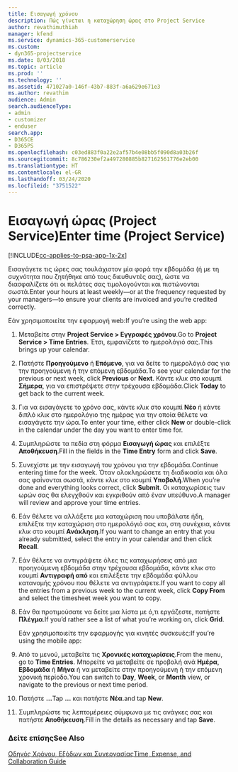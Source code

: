 ```yaml
---
title: Εισαγωγή χρόνου
description: Πώς γίνεται η καταχώρηση ώρας στο Project Service
author: revathimuthiah
manager: kfend
ms.service: dynamics-365-customerservice
ms.custom:
- dyn365-projectservice
ms.date: 8/03/2018
ms.topic: article
ms.prod: ''
ms.technology: ''
ms.assetid: 471027a0-146f-43b7-883f-a6a629e671e3
ms.author: revathim
audience: Admin
search.audienceType:
- admin
- customizer
- enduser
search.app:
- D365CE
- D365PS
ms.openlocfilehash: c03ed883f0a22e2af57b4e08bb5f090d8a03b26f
ms.sourcegitcommit: 8c786230ef2a497280885b827162561776e2eb00
ms.translationtype: HT
ms.contentlocale: el-GR
ms.lasthandoff: 03/24/2020
ms.locfileid: "3751522"
---
```

# <a name="enter-time-project-service"></a><span data-ttu-id="61148-103">Εισαγωγή ώρας (Project Service)</span><span class="sxs-lookup"><span data-stu-id="61148-103">Enter time (Project Service)</span></span>

[!INCLUDE[cc-applies-to-psa-app-1x-2x](../includes/cc-applies-to-psa-app-1x-2x.md)]

<span data-ttu-id="61148-104">Εισαγάγετε τις ώρες σας τουλάχιστον μία φορά την εβδομάδα (ή με τη συχνότητα που ζητήθηκε από τους διευθυντές σας), ώστε να διασφαλίζετε ότι οι πελάτες σας τιμολογούνται και πιστώνονται σωστά.</span><span class="sxs-lookup"><span data-stu-id="61148-104">Enter your hours at least weekly—or at the frequency requested by your managers—to ensure your clients are invoiced and you’re credited correctly.</span></span>  
  
 <span data-ttu-id="61148-105">Εάν χρησιμοποιείτε την εφαρμογή web:</span><span class="sxs-lookup"><span data-stu-id="61148-105">If you’re using the web app:</span></span>  
  
1. <span data-ttu-id="61148-106">Μεταβείτε στην **Project Service > Εγγραφές χρόνου**.</span><span class="sxs-lookup"><span data-stu-id="61148-106">Go to **Project Service > Time Entries**.</span></span> <span data-ttu-id="61148-107">Έτσι, εμφανίζετε το ημερολόγιό σας.</span><span class="sxs-lookup"><span data-stu-id="61148-107">This brings up your calendar.</span></span>  
  
2. <span data-ttu-id="61148-108">Πατήστε **Προηγούμενο** ή **Επόμενο**, για να δείτε το ημερολόγιό σας για την προηγούμενη ή την επόμενη εβδομάδα.</span><span class="sxs-lookup"><span data-stu-id="61148-108">To see your calendar for the previous or next week, click **Previous** or **Next**.</span></span> <span data-ttu-id="61148-109">Κάντε κλικ στο κουμπί **Σήμερα**, για να επιστρέψετε στην τρέχουσα εβδομάδα.</span><span class="sxs-lookup"><span data-stu-id="61148-109">Click **Today** to get back to the current week.</span></span>  
  
3. <span data-ttu-id="61148-110">Για να εισαγάγετε το χρόνο σας, κάντε κλικ στο κουμπί **Νέο** ή κάντε διπλό κλικ στο ημερολόγιο της ημέρας για την οποία θέλετε να εισαγάγετε την ώρα.</span><span class="sxs-lookup"><span data-stu-id="61148-110">To enter your time, either click **New** or double-click in the calendar under the day you want to enter time for.</span></span>  
  
4. <span data-ttu-id="61148-111">Συμπληρώστε τα πεδία στη φόρμα **Εισαγωγή ώρας** και επιλέξτε **Αποθήκευση**.</span><span class="sxs-lookup"><span data-stu-id="61148-111">Fill in the fields in the **Time Entry** form and click **Save**.</span></span>  
  
5. <span data-ttu-id="61148-112">Συνεχίστε με την εισαγωγή του χρόνου για την εβδομάδα.</span><span class="sxs-lookup"><span data-stu-id="61148-112">Continue entering time for the week.</span></span> <span data-ttu-id="61148-113">Όταν ολοκληρώσετε τη διαδικασία και όλα σας φαίνονται σωστά, κάντε κλικ στο κουμπί **Υποβολή**.</span><span class="sxs-lookup"><span data-stu-id="61148-113">When you’re done and everything looks correct, click **Submit**.</span></span> <span data-ttu-id="61148-114">Οι καταχωρίσεις των ωρών σας θα ελεγχθούν και εγκριθούν από έναν υπεύθυνο.</span><span class="sxs-lookup"><span data-stu-id="61148-114">A manager will review and approve your time entries.</span></span>  
  
6. <span data-ttu-id="61148-115">Εάν θέλετε να αλλάξετε μια καταχώριση που υποβάλατε ήδη, επιλέξτε την καταχώριση στο ημερολόγιό σας και, στη συνέχεια, κάντε κλικ στο κουμπί **Ανάκληση**.</span><span class="sxs-lookup"><span data-stu-id="61148-115">If you want to change an entry that you already submitted, select the entry in your calendar and then click **Recall**.</span></span>  
  
7. <span data-ttu-id="61148-116">Εάν θέλετε να αντιγράψετε όλες τις καταχωρήσεις από μια προηγούμενη εβδομάδα στην τρέχουσα εβδομάδα, κάντε κλικ στο κουμπί **Αντιγραφή από** και επιλέξετε την εβδομάδα φύλλου κατανομής χρόνου που θέλετε να αντιγράψετε.</span><span class="sxs-lookup"><span data-stu-id="61148-116">If you want to copy all the entries from a previous week to the current week, click **Copy From** and select the timesheet week you want to copy.</span></span>  
  
8. <span data-ttu-id="61148-117">Εάν θα προτιμούσατε να δείτε μια λίστα με ό,τι εργάζεστε, πατήστε **Πλέγμα**.</span><span class="sxs-lookup"><span data-stu-id="61148-117">If you’d rather see a list of what you’re working on, click **Grid**.</span></span>  
  
   <span data-ttu-id="61148-118">Εάν χρησιμοποιείτε την εφαρμογής για κινητές συσκευές:</span><span class="sxs-lookup"><span data-stu-id="61148-118">If you’re using the mobile app:</span></span>  
  
9. <span data-ttu-id="61148-119">Από το μενού, μεταβείτε τις **Χρονικές καταχωρίσεις**.</span><span class="sxs-lookup"><span data-stu-id="61148-119">From the menu, go to **Time Entries**.</span></span>     <span data-ttu-id="61148-120">Μπορείτε να μεταβείτε σε προβολή ανά **Ημέρα**, **Εβδομάδα** ή **Μήνα** ή να μεταβείτε στην προηγούμενη ή την επόμενη χρονική περίοδο.</span><span class="sxs-lookup"><span data-stu-id="61148-120">You can switch to **Day**, **Week**, or **Month** view, or navigate to the previous or next time period.</span></span>  
  
10. <span data-ttu-id="61148-121">Πατήστε **…**</span><span class="sxs-lookup"><span data-stu-id="61148-121">Tap **…**</span></span> <span data-ttu-id="61148-122">και πατήστε **Νέα**.</span><span class="sxs-lookup"><span data-stu-id="61148-122">and tap **New**.</span></span>  
  
11. <span data-ttu-id="61148-123">Συμπληρώστε τις λεπτομέρειες σύμφωνα με τις ανάγκες σας και πατήστε **Αποθήκευση**.</span><span class="sxs-lookup"><span data-stu-id="61148-123">Fill in the details as necessary and tap **Save**.</span></span>  
  
### <a name="see-also"></a><span data-ttu-id="61148-124">Δείτε επίσης</span><span class="sxs-lookup"><span data-stu-id="61148-124">See Also</span></span>  
 [<span data-ttu-id="61148-125">Οδηγός Χρόνου, Εξόδων και Συνεργασίας</span><span class="sxs-lookup"><span data-stu-id="61148-125">Time, Expense, and Collaboration Guide</span></span>](../project-service/time-expense-collaboration-guide.md)

